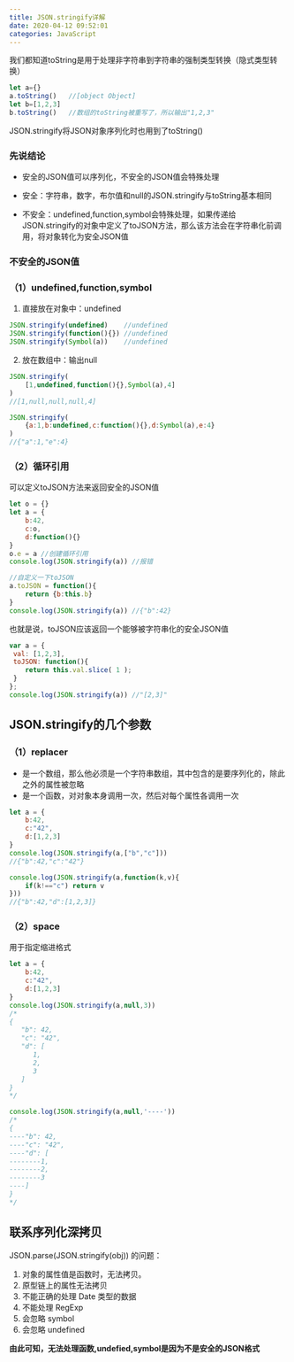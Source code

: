 ```yaml
---
title: JSON.stringify详解
date: 2020-04-12 09:52:01
categories: JavaScript
---
```


我们都知道toString是用于处理非字符串到字符串的强制类型转换（隐式类型转换）

```js
let a={}  
a.toString()   //[object Object]
let b=[1,2,3]
b.toString()   //数组的toString被重写了，所以输出"1,2,3"
```

JSON.stringify将JSON对象序列化时也用到了toString()

### 先说结论

* 安全的JSON值可以序列化，不安全的JSON值会特殊处理

* 安全：字符串，数字，布尔值和null的JSON.stringify与toString基本相同
* 不安全：undefined,function,symbol会特殊处理，如果传递给JSON.stringify的对象中定义了toJSON方法，那么该方法会在字符串化前调用，将对象转化为安全JSON值

### 不安全的JSON值

### （1）undefined,function,symbol

1. 直接放在对象中：undefined

```js
JSON.stringify(undefined)    //undefined
JSON.stringify(function(){}) //undefined
JSON.stringify(Symbol(a))    //undefined
```

2. 放在数组中：输出null

```js
JSON.stringify(
	[1,undefined,function(){},Symbol(a),4]
)
//[1,null,null,null,4]

JSON.stringify(
	{a:1,b:undefined,c:function(){},d:Symbol(a),e:4}
)
//{"a":1,"e":4}
```

### （2）循环引用

可以定义toJSON方法来返回安全的JSON值

```js
let o = {}
let a = {
    b:42,
    c:o,
    d:function(){}
}
o.e = a //创建循环引用
console.log(JSON.stringify(a)) //报错

//自定义一下toJSON
a.toJSON = function(){
    return {b:this.b}
}
console.log(JSON.stringify(a)) //{"b":42}
```

也就是说，toJSON应该返回一个能够被字符串化的安全JSON值

```js
var a = {
 val: [1,2,3],
 toJSON: function(){
 	return this.val.slice( 1 );
 }
};
console.log(JSON.stringify(a)) //"[2,3]"
```

## JSON.stringify的几个参数

### （1）replacer

* 是一个数组，那么他必须是一个字符串数组，其中包含的是要序列化的，除此之外的属性被忽略
* 是一个函数，对对象本身调用一次，然后对每个属性各调用一次

```js
let a = {
    b:42,
    c:"42",
    d:[1,2,3]
}
console.log(JSON.stringify(a,["b","c"]))
//{"b":42,"c":"42"}

console.log(JSON.stringify(a,function(k,v){
    if(k!=="c") return v
}))
//{"b":42,"d":[1,2,3]}
```

### （2）space

用于指定缩进格式

```js
let a = {
    b:42,
    c:"42",
    d:[1,2,3]
}
console.log(JSON.stringify(a,null,3))
/*
{
   "b": 42,
   "c": "42",
   "d": [
      1,
      2,
      3
   ]
}
*/

console.log(JSON.stringify(a,null,'----'))
/*
{
----"b": 42,
----"c": "42",
----"d": [
--------1,
--------2,
--------3
----]
}
*/
```

## 联系序列化深拷贝

JSON.parse(JSON.stringify(obj)) 的问题：

1. 对象的属性值是函数时，无法拷贝。
2. 原型链上的属性无法拷贝
3. 不能正确的处理 Date 类型的数据
4. 不能处理 RegExp
5. 会忽略 symbol
6. 会忽略 undefined

**由此可知，无法处理函数,undefied,symbol是因为不是安全的JSON格式**